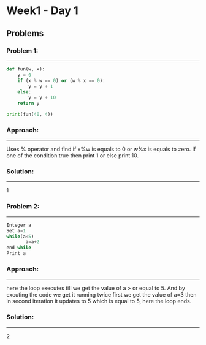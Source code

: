 # Week1 - Day 1

## Problems
### Problem 1:
---
```python
def fun(w, x):
    y = 0
    if (x % w == 0) or (w % x == 0):
        y = y + 1
    else:
        y = y + 10
    return y

print(fun(40, 4))
```
### Approach:
---
Uses % operator and find if x%w is equals to 0 or w%x is equals to zero. If one of the condition true then print 1 or else print 10.

### Solution:
---
1
  
### Problem 2:
---
```python
Integer a
Set a=1
while(a<5)
       a=a+2
end while
Print a
```
### Approach:
---
here the loop executes till we get the value of a > or equal to 5. And by excuting the code we get it running twice first we get the value of a=3 then in second iteration it updates to 5 which is equal to 5, here the loop ends.
### Solution:
---
2

